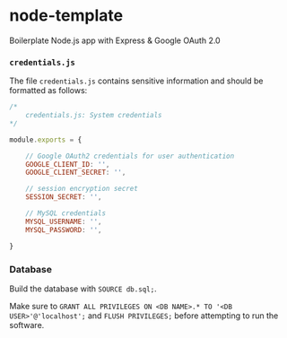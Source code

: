 # node-template
Boilerplate Node.js app with Express &amp; Google OAuth 2.0


### `credentials.js`

The file `credentials.js` contains sensitive information and should be formatted as follows:

```javascript
/*
	credentials.js: System credentials
*/

module.exports = {

    // Google OAuth2 credentials for user authentication
    GOOGLE_CLIENT_ID: '',
    GOOGLE_CLIENT_SECRET: '',

    // session encryption secret
    SESSION_SECRET: '',

    // MySQL credentials
    MYSQL_USERNAME: '',
    MYSQL_PASSWORD: '',

}
```

### Database

Build the database with `SOURCE db.sql;`.

Make sure to `GRANT ALL PRIVILEGES ON <DB NAME>.* TO '<DB USER>'@'localhost';` and `FLUSH PRIVILEGES;` before attempting to run the software.
